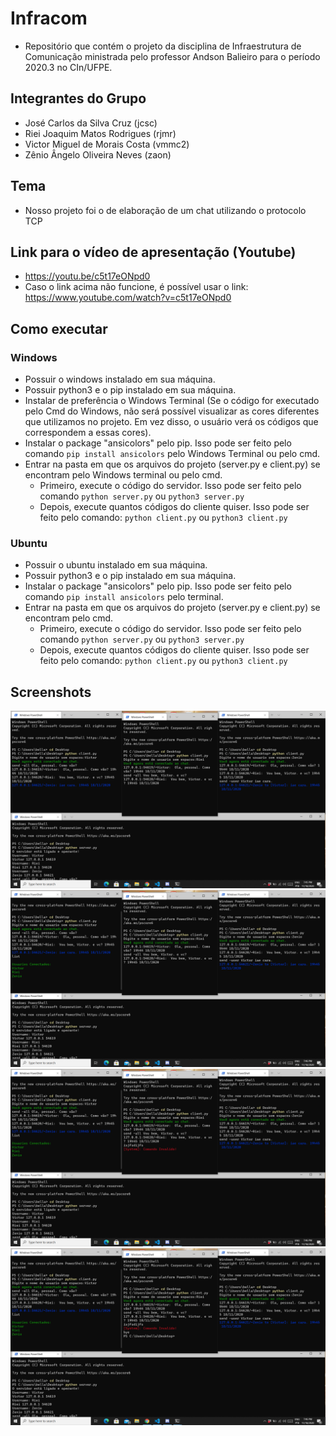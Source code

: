 # Infracom
* Repositório que contém o projeto da disciplina de Infraestrutura de Comunicação ministrada pelo professor Andson Balieiro para o período 2020.3 no CIn/UFPE.

## Integrantes do Grupo
* José Carlos da Silva Cruz (jcsc)
* Riei Joaquim Matos Rodrigues (rjmr)
* Victor Miguel de Morais Costa (vmmc2)
* Zênio Ângelo Oliveira Neves (zaon)

## Tema
* Nosso projeto foi o de elaboração de um chat utilizando o protocolo TCP

## Link para o vídeo de apresentação (Youtube)
* https://youtu.be/c5t17eONpd0
* Caso o link acima não funcione, é possível usar o link: https://www.youtube.com/watch?v=c5t17eONpd0

## Como executar
### Windows
* Possuir o windows instalado em sua máquina.
* Possuir python3 e o pip instalado em sua máquina.
* Instalar de preferência o Windows Terminal (Se o código for executado pelo Cmd do Windows, não será possível visualizar as cores diferentes que utilizamos no projeto. Em vez disso, o usuário verá os códigos que correspondem a essas cores).
* Instalar o package "ansicolors" pelo pip. Isso pode ser feito pelo comando ```pip install ansicolors``` pelo Windows Terminal ou pelo cmd.
* Entrar na pasta em que os arquivos do projeto (server.py e client.py) se encontram pelo Windows terminal ou pelo cmd.
  * Primeiro, execute o código do servidor. Isso pode ser feito pelo comando ```python server.py``` ou ```python3 server.py```
  * Depois, execute quantos códigos do cliente quiser. Isso pode ser feito pelo comando: ```python client.py``` ou ```python3 client.py```
  
### Ubuntu
* Possuir o ubuntu instalado em sua máquina.
* Possuir python3 e o pip instalado em sua máquina.
* Instalar o package "ansicolors" pelo pip. Isso pode ser feito pelo comando ```pip install ansicolors``` pelo terminal.
* Entrar na pasta em que os arquivos do projeto (server.py e client.py) se encontram pelo cmd.
  * Primeiro, execute o código do servidor. Isso pode ser feito pelo comando ```python server.py``` ou ```python3 server.py```
  * Depois, execute quantos códigos do cliente quiser. Isso pode ser feito pelo comando: ```python client.py``` ou ```python3 client.py```
  
## Screenshots
![[s1]](Screenshot1.png)
![[s2]](Screenshot2.png)
![[s3]](Screenshot3.png)
![[s4]](Screenshot4.png)
  

